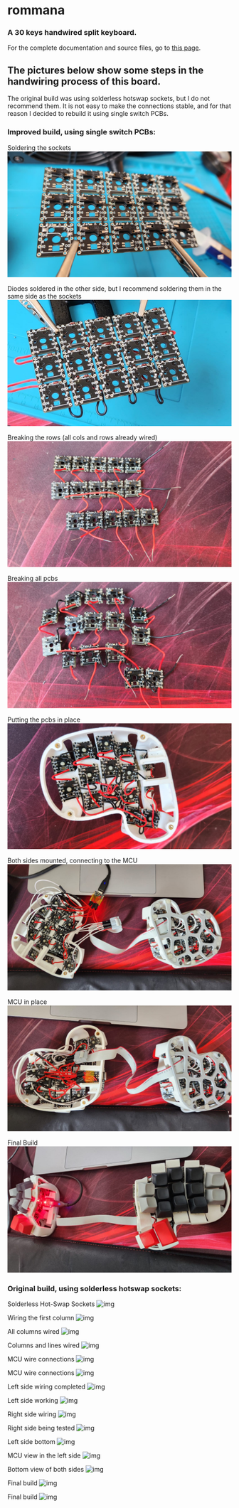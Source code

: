 # rommana
### A 30 keys handwired split keyboard.

For the complete documentation and source files, go to [this page](../src/qmk/keyboards/handwired/rafaelromao/rommana).

## The pictures below show some steps in the handwiring process of this board.

The original build was using solderless hotswap sockets, but I do not recommend them. It is not easy to make the connections stable, and for that reason I decided to rebuild it using single switch PCBs.

### Improved build, using single switch PCBs:

Soldering the sockets
![img](../../img/rommana/15.jpeg)

Diodes  soldered in the other side, but I recommend soldering them in the same side as the sockets
![img](../../img/rommana/16.jpeg)

Breaking the rows (all cols and rows already wired)
![img](../../img/rommana/17.jpeg)

Breaking all pcbs
![img](../../img/rommana/18.jpeg)

Putting the pcbs in place
![img](../../img/rommana/19.jpeg)

Both sides mounted, connecting to the MCU
![img](../../img/rommana/20.jpeg)

MCU in place
![img](../../img/rommana/21.jpeg)

Final Build
![img](../../img/rommana/22.jpeg)

### Original build, using solderless hotswap sockets:

Solderless Hot-Swap Sockets
![img](../../img/rommana/0.jpeg)

Wiring the first column
![img](../../img/rommana/1.jpeg)

All columns wired
![img](../../img/rommana/2.jpeg)

Columns and lines wired
![img](../../img/rommana/3.jpeg)

MCU wire connections
![img](../../img/rommana/4.jpeg)

MCU wire connections
![img](../../img/rommana/5.jpeg)

Left side wiring completed
![img](../../img/rommana/6.jpeg)

Left side working
![img](../../img/rommana/7.jpeg)

Right side wiring
![img](../../img/rommana/8.jpeg)

Right side being tested
![img](../../img/rommana/9.jpeg)

Left side bottom
![img](../../img/rommana/10.jpeg)

MCU view in the left side
![img](../../img/rommana/11.jpeg)

Bottom view of both sides
![img](../../img/rommana/12.jpeg)

Final build
![img](../../img/rommana/13.jpeg)

Final build
![img](../../img/rommana/14.jpeg)
